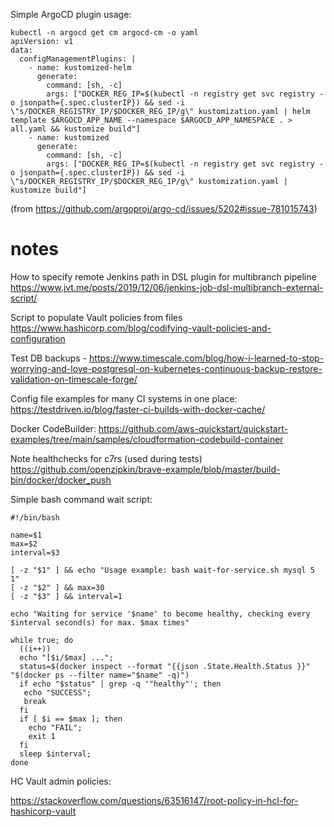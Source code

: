 Simple ArgoCD plugin usage:

```
kubectl -n argocd get cm argocd-cm -o yaml
apiVersion: v1
data:
  configManagementPlugins: |
    - name: kustomized-helm
      generate:
        command: [sh, -c]
        args: ["DOCKER_REG_IP=$(kubectl -n registry get svc registry -o jsonpath={.spec.clusterIP}) && sed -i \"s/DOCKER_REGISTRY_IP/$DOCKER_REG_IP/g\" kustomization.yaml | helm template $ARGOCD_APP_NAME --namespace $ARGOCD_APP_NAMESPACE . > all.yaml && kustomize build"]
    - name: kustomized
      generate:
        command: [sh, -c]
        args: ["DOCKER_REG_IP=$(kubectl -n registry get svc registry -o jsonpath={.spec.clusterIP}) && sed -i \"s/DOCKER_REGISTRY_IP/$DOCKER_REG_IP/g\" kustomization.yaml | kustomize build"]
```
(from https://github.com/argoproj/argo-cd/issues/5202#issue-781015743)

# notes
How to specify remote Jenkins path in DSL plugin for multibranch pipeline
https://www.jvt.me/posts/2019/12/06/jenkins-job-dsl-multibranch-external-script/

Script to populate Vault policies from files https://www.hashicorp.com/blog/codifying-vault-policies-and-configuration

Test DB backups - https://www.timescale.com/blog/how-i-learned-to-stop-worrying-and-love-postgresql-on-kubernetes-continuous-backup-restore-validation-on-timescale-forge/

Config file examples for many CI systems in one place:
https://testdriven.io/blog/faster-ci-builds-with-docker-cache/

Docker CodeBuilder:
https://github.com/aws-quickstart/quickstart-examples/tree/main/samples/cloudformation-codebuild-container

Note healthchecks for c7rs (used during tests) https://github.com/openzipkin/brave-example/blob/master/build-bin/docker/docker_push

Simple bash command wait script:
```
#!/bin/bash

name=$1
max=$2
interval=$3

[ -z "$1" ] && echo "Usage example: bash wait-for-service.sh mysql 5 1"
[ -z "$2" ] && max=30
[ -z "$3" ] && interval=1

echo "Waiting for service '$name' to become healthy, checking every $interval second(s) for max. $max times"

while true; do 
  ((i++))
  echo "[$i/$max] ..."; 
  status=$(docker inspect --format "{{json .State.Health.Status }}" "$(docker ps --filter name="$name" -q)")
  if echo "$status" | grep -q '"healthy"'; then 
   echo "SUCCESS";
   break
  fi
  if [ $i == $max ]; then 
    echo "FAIL"; 
    exit 1
  fi 
  sleep $interval; 
done
```

HC Vault admin policies:

https://stackoverflow.com/questions/63516147/root-policy-in-hcl-for-hashicorp-vault
